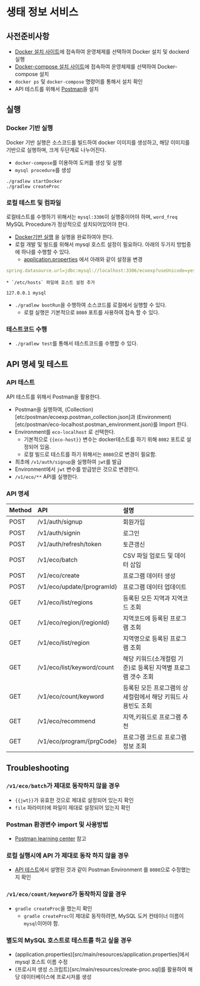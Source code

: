 # 생태 정보 서비스

## 사전준비사항
  * [Docker 설치 사이트](https://docs.docker.com/v17.09/engine/installation/)에 접속하여 운영체제를 선택하여 Docker 설치 및 dockerd 실행
  * [Docker-compose 설치 사이트](https://docs.docker.com/compose/install/)에 접속하여 운영체제를 선택하여 Docker-compose 설치
  * `docker ps` 및 `docker-compose` 명령어를 통해서 설치 확인
  * API 테스트를 위해서 [Postman](https://www.getpostman.com/downloads/)을 설치

## 실행
### Docker 기반 실행
Docker 기반 실행은 소스코드를 빌드하여 docker 이미지를 생성하고, 해당 이미지를 기반으로 실행하며, 크게 두단계로 나누어진다.

  * `docker-compose`를 이용하여 도커를 생성 및 실행
  * `mysql procedure`를 생성
  
``` shell
./gradlew startDocker
./gradlew createProc
```

### 로컬 테스트 및 컴파일
로컬테스트를 수행하기 위해서는 `mysql:3306`이 실행중이어야 하며, `word_freq` MySQL Procedure가 정상적으로 설치되어있어야 한다.

  * [Docker기반 실행](#Docker-기반-실행) 을 실행을 완료하여야 한다.
  * 로컬 개발 및 빌드를 위해서 mysql 호스트 설정이 필요하다. 아래의 두가지 방법중에 하나를 수행할 수 있다.
    * [application.properties](src/main/resources/application.properties) 에서 아래와 같이 설정을 변경
    
  ``` yaml
  spring.datasource.url=jdbc:mysql://localhost:3306/ecoexp?useUnicode=yes&characterEncoding=UTF-8
  ```
    * `/etc/hosts` 파일에 호스트 설정 추가
    
  ``` apacheconf
  127.0.0.1 mysql
  ```
  * `./gradlew bootRun`을 수행하여 소스코드를 로컬에서 실행할 수 있다.
    * 로컬 실행은 기본적으로 `8080` 포트를 사용하여 접속 할 수 있다.

### 테스트코드 수행
  * `./gradlew test`를 통해서 테스트코드를 수행할 수 있다.

## API 명세 및 테스트
### API 테스트
API 테스트를 위해서 Postman을 활용한다.

  * Postman을 실행하여, (Collection)[etc/postman/ecoexp.postman_collection.json]과 (Environment)[etc/postman/eco-localhost.postman_environment.json)를 Import 한다.
  * Environment를 `eco-localhost` 로 선택한다.
    * 기본적으로 `{{eco-host}}` 변수는 docker테스트를 하기 위해 `8082` 포트로 설정되어 있음.
    * 로컬 빌드로 테스트를 하기 위해서는 `8080`으로 변경이 필요함.
  * 최초에 `/v1/auth/signup`을 실행하여 `jwt`를 발급
  * Environment에서 `jwt` 변수를 받급받은 것으로 변경한다.
  * `/v1/eco/**` API를 실행한다.
  
### API 명세

| Method | API                        | 설명                                                          |
|--------|:---------------------------|:--------------------------------------------------------------|
| POST   | /v1/auth/signup            | 회원가입                                                      |
| POST   | /v1/auth/signin            | 로그인                                                        |
| POST   | /v1/auth/refresh/token     | 토큰갱신                                                      |
| POST   | /v1/eco/batch              | CSV 파일 업로드 및 데이터 삽입                                |
| POST   | /v1/eco/create             | 프로그램 데이터 생성                                          |
| POST   | /v1/eco/update/{programId} | 프로그램 데이터 업데이트                                      |
| GET    | /v1/eco/list/regions       | 등록된 모든 지역과 지역코드 조회                              |
| GET    | /v1/eco/region/{regionId}  | 지역코드에 등록된 프로그램 조회                               |
| GET    | /v1/eco/list/region        | 지역명으로 등록된 프로그램 조회                               |
| GET    | /v1/eco/list/keyword/count | 해당 키워드(소개컬럼 기준)로 등록된 지역별 프로그램 갯수 조회 |
| GET    | /v1/eco/count/keyword      | 등록된 모든 프로그램의 상세컬럼에서 해당 키워드 사용빈도 조회 |
| GET    | /v1/eco/recommend          | 지역,키워드로 프로그램 추천                                   |
| GET    | /v1/eco/program/{prgCode}  | 프로그램 코드로 프로그램 정보 조회                            |

## Troubleshooting

### `/v1/eco/batch`가 제대로 동작하지 않을 경우
  *  `{{jwt}}`가 유효한 것으로 제대로 설정되어 있는지 확인
  * `file` 파라미터에 파일이 제대로 설정되어 있는지 확인

### Postman 환경변수 import 및 사용방법
  * [Postman learning center](https://learning.getpostman.com/docs/postman/environments_and_globals/manage_environments/) 참고

### 로컬 실행시에 API 가 제대로 동작 하지 않을 경우
  * [API 테스트](#API-테스트)에서 설명된 것과 같이 Postman Environment 를 `8080`으로 수정했는지 확인
  
### `/v1/eco/count/keyword`가 동작하지 않을 경우
  * `gradle createProc`을 했는지 확인
    * `gradle createProc`이 제대로 동작하려면, MySQL 도커 컨테이너 이름이 `mysql`이어야 함.
	
### 별도의 MySQL 호스트로 테스트를 하고 싶을 경우
  * (application.properties)[src/main/resources/application.properties]에서 mysql 호스트 이름 수정
  * (프로시저 생성 스크립트)[src/main/resources/create-proc.sql]를 활용하여 해당 데이터베이스에 프로시저를 생성
